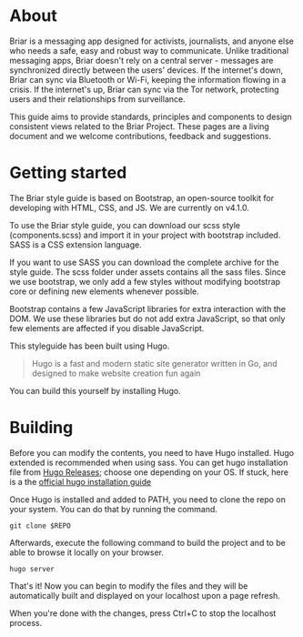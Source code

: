 # About

Briar is a messaging app designed for activists, journalists, and anyone else who needs a safe, easy and robust way to communicate. Unlike traditional messaging apps, Briar doesn't rely on a central server - messages are synchronized directly between the users' devices. If the internet's down, Briar can sync via Bluetooth or Wi-Fi, keeping the information flowing in a crisis. If the internet's up, Briar can sync via the Tor network, protecting users and their relationships from surveillance.

This guide aims to provide standards, principles and components to design consistent views related to the Briar Project. These pages are a living document and we welcome contributions, feedback and suggestions.


# Getting started

The Briar style guide is based on Bootstrap, an open-source toolkit for developing with HTML, CSS, and JS. We are currently on v4.1.0.

To use the Briar style guide, you can download our scss style (components.scss) and import it in your project with bootstrap included. SASS is a CSS extension language.

If you want to use SASS you can download the complete archive for the style guide. The scss folder under assets contains all the sass files. Since we use bootstrap, we only add a few styles without modifying bootstrap core or defining new elements whenever possible.

Bootstrap contains a few JavaScript libraries for extra interaction with the DOM. We use these libraries but do not add extra JavaScript, so that only few elements are affected if you disable JavaScript.

This styleguide has been built using Hugo. 

> Hugo is a fast and modern static site generator written in Go, and designed to make website creation fun again

You can build this yourself by installing Hugo.

# Building

Before you can modify the contents, you need to have Hugo installed. Hugo extended is recommended when using sass. You can get hugo installation file from [Hugo Releases](https://github.com/gohugoio/hugo/releases); choose one depending on your OS. If stuck, here is a the [official hugo installation guide](https://gohugo.io/getting-started/installing/)

Once Hugo is installed and added to PATH, you need to clone the repo on your system. You can do that by running the command.

`git clone $REPO`

Afterwards, execute the following command to build the project and to be able to browse it locally on your browser.

`hugo server`

That's it! Now you can begin to modify the files and they will be automatically built and displayed on your localhost upon a page refresh.

When you're done with the changes, press Ctrl+C to stop the localhost process.
